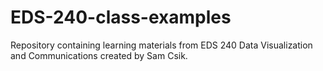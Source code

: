 # EDS-240-class-examples
Repository containing learning materials from EDS 240 Data Visualization and Communications created by Sam Csik.
